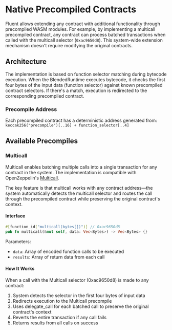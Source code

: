 # Native Precompiled Contracts

Fluent allows extending any contract with additional functionality through precompiled WASM modules.
For example, by implementing a multicall precompiled contract,
any contract can process batched transactions when called with the multicall selector
(`0xac9650d8`).
This system-wide extension mechanism doesn't require modifying the original contracts.

## Architecture

The implementation is based on function selector matching during bytecode execution.
When the BlendedRuntime executes bytecode,
it checks the first four bytes of the input data (function selector) against known precompiled contract selectors.
If there's a match, execution is redirected to the corresponding precompiled contract.

### Precompile Address

Each precompiled contract has a deterministic address generated from: `keccak256("precompile")[..16] + function_selector[..4]`

## Available Precompiles

### Multicall

Multicall enables batching multiple calls into a single transaction for any contract in the system.
The implementation is compatible with OpenZeppelin's [Multicall](https://github.com/OpenZeppelin/openzeppelin-contracts/blob/master/contracts/utils/Multicall.sol).

The key feature is
that multicall works with any contract address—the system automatically detects the multicall selector
and routes the call through the precompiled contract while preserving the original contract's context.

#### Interface

```rust
#[function_id("multicall(bytes[])")] // 0xac9650d8 
pub fn multicall(&mut self, data: Vec<Bytes>) -> Vec<Bytes> {}
```

Parameters:

- `data`: Array of encoded function calls to be executed
- `results`: Array of return data from each call

#### How It Works

When a call with the Multicall selector (0xac9650d8) is made to any contract:

1. System detects the selector in the first four bytes of input data
2. Redirects execution to the Multicall precompile
3. Uses delegate_call for each batched call to preserve the original contract's context
4. Reverts the entire transaction if any call fails
5. Returns results from all calls on success
